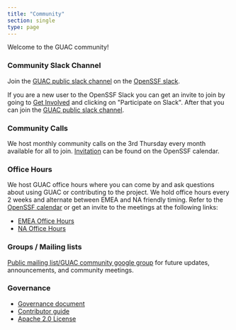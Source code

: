 ```yaml
---
title: "Community"
section: single
type: page
---
```


Welcome to the GUAC community!

### Community Slack Channel

Join the [GUAC public slack channel](https://openssf.slack.com/archives/C03U677QD46) on the [OpenSSF slack](https://slack.openssf.org/).

If you are a new user to the OpenSSF Slack you can get an invite to join by going to [Get Involved](https://openssf.org/getinvolved/) and clicking on "Participate on Slack". After that you can join the [GUAC public slack channel](https://openssf.slack.com/archives/C03U677QD46).

### Community Calls

We host monthly community calls on the 3rd Thursday every month available for all to join. [Invitation](https://zoom-lfx.platform.linuxfoundation.org/meeting/97171675096?password=92eabdda-8061-487f-88b2-f74fdc2b87f2) can be found on the OpenSSF calendar.

### Office Hours

We host GUAC office hours where you can come by and ask questions about using
GUAC or contributing to the project. We hold office hours every 2 weeks and
alternate between EMEA and NA friendly timing. 
Refer to the [OpenSSF calendar](https://openssf.org/getinvolved/) or get an invite
to the meetings at the following links:

- [EMEA Office Hours](https://zoom-lfx.platform.linuxfoundation.org/meeting/98129525584?password=db7b7e22-e1eb-4936-962c-2840475ab11c)
- [NA Office Hours](https://zoom-lfx.platform.linuxfoundation.org/meeting/99570351921?password=6537e2c3-4631-4d5f-9632-3156c9b2f5cb)

### Groups / Mailing lists

[Public mailing list/GUAC community google group](https://groups.google.com/forum/#!forum/guac-community/join) for future updates, announcements, and community meetings.

### Governance

- [Governance document](https://github.com/guacsec/guac/blob/main/GOVERNANCE.md)
- [Contributor guide](https://github.com/guacsec/guac/blob/main/CONTRIBUTING.md)
- [Apache 2.0 License](https://github.com/guacsec/guac/blob/main/LICENSE)
